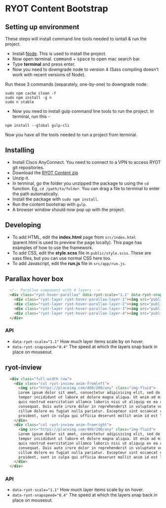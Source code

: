 # RYOT Content Bootstrap

## Setting up environment

These steps will install command line tools needed to isntall & run the project.

- Install [Node](https://nodejs.org/en/download/). This is used to install the project.
- Now open terminal. <kbd>command</kbd> + <kbd>space</kbd> to open mac search bar.
- Type **terminal** and press enter.
- Now you need to downgrade node to version 4 (Sass compiling doesn't work with recent versions of Node).

Run these 3 commands (separately, one-by-one) to downgrade node:
```
sudo npm cache clean -f
sudo npm install -g n
sudo n stable
```

- Now you need to install gulp command line tools to run the project. In terminal, run this -
```
npm install --global gulp-cli
```

Now you have all the tools needed to run a project from terminal.

## Installing
- Install Cisco AnyConnect. You need to connect to a VPN to access RYOT git repositories.
- Download the [RYOT Content zip](https://git.ouroath.com/ryot-uk/RYOT-Content/archive/master.zip)
- Unzip it.
- In terminal, go the folder you unzipped the package to using the `cd` function. Eg, `cd /path/to/folder`. You can drag a file to terminal to enter the path automatically.
- Install the package with `sudo npm install`.
- Run the content bootstrap with `gulp`.
- A browser window should now pop up with the project.

## Developing
- To add HTML, edit the **index.html** page from `src/index.html` (parent.html is used to preview the page locally). This page has examples of how to use the framework.
- To add CSS, edit the **style.scss** file in `public/style.scss`. These are sass files, but you can use normal CSS here too.
- To add Javascript, edit the **run.js** file in `src/app/run.js`.

## Parallax hover box 
```html
  <!-- Parallax component with 4 layers -->
  <div class="ryot-hover-parallax" data-ryot-scale="1.1" data-ryot-snapspeed="0.4" style="background:#000000;margin-top:20px;">
    <div class="ryot-layer ryot-hover-parallax-layer-1"><img src="public/img/im_ryot_logo_01.png" alt=""></div>
    <div class="ryot-layer ryot-hover-parallax-layer-2"><img src="public/img/im_ryot_logo_02.png" alt=""></div>
    <div class="ryot-layer ryot-hover-parallax-layer-3"><img src="public/img/im_ryot_logo_03.png" alt=""></div>
    <div class="ryot-layer ryot-hover-parallax-layer-4"><img src="public/img/im_ryot_logo_04.png" alt=""></div>
  </div>
```

### API
- `data-ryot-scale="1.1"` How much layer items scale by on hover.
- `data-ryot-snapspeed="0.4"` The speed at which the layers snap back in place on mouseout.

## ryot-inview
```html
  <div class="full-width row">
    <div class="col ryot-inview anim-fromleft">
      <img src="https://placeimg.com/400/200/any" class="img-fluid">
      Lorem ipsum dolor sit amet, consectetur adipisicing elit, sed do eiusmod
      tempor incididunt ut labore et dolore magna aliqua. Ut enim ad minim veniam,
      quis nostrud exercitation ullamco laboris nisi ut aliquip ex ea commodo
      consequat. Duis aute irure dolor in reprehenderit in voluptate velit esse
      cillum dolore eu fugiat nulla pariatur. Excepteur sint occaecat cupidatat non
      proident, sunt in culpa qui officia deserunt mollit anim id est laborum.
    </div>
    <div class="col ryot-inview anim-fromright">
      <img src="https://placeimg.com/400/200/any" class="img-fluid">
      Lorem ipsum dolor sit amet, consectetur adipisicing elit, sed do eiusmod
      tempor incididunt ut labore et dolore magna aliqua. Ut enim ad minim veniam,
      quis nostrud exercitation ullamco laboris nisi ut aliquip ex ea commodo
      consequat. Duis aute irure dolor in reprehenderit in voluptate velit esse
      cillum dolore eu fugiat nulla pariatur. Excepteur sint occaecat cupidatat non
      proident, sunt in culpa qui officia deserunt mollit anim id est laborum.
    </div>
  </div>
```

### API
- `data-ryot-scale="1.1"` How much layer items scale by on hover.
- `data-ryot-snapspeed="0.4"` The speed at which the layers snap back in place on mouseout.